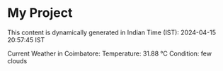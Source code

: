 # My Project

This content is dynamically generated in Indian Time (IST): 2024-04-15 20:57:45 IST


Current Weather in Coimbatore:
Temperature: 31.88 °C
Condition: few clouds
